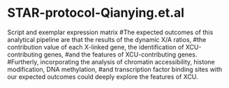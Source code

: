 # STAR-protocol-Qianying.et.al
Script and exemplar expression matrix
#The expected outcomes of this analytical pipeline are that the results of the dynamic X/A ratios, 
#the contribution value of each X-linked gene, the identification of XCU-contributing genes, 
#and the features of XCU-contributing genes. 
#Furtherly, incorporating the analysis of chromatin accessibility, histone modification, DNA methylation, 
#and transcription factor binding sites with our expected outcomes could deeply explore the features of XCU.
